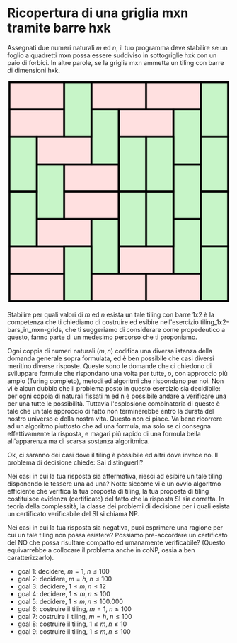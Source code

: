 # Ricopertura di una griglia mxn tramite barre hxk

Assegnati due numeri naturali $m$ ed $n$, il tuo programma deve stabilire se un foglio a quadretti mxn possa essere suddiviso in sottogriglie hxk con un paio di forbici. In altre parole, se la griglia mxn ammetta un tiling con barre di dimensioni hxk.

![esempio di tiling con piastrelle hxk](public/figs/Pavage_domino.svg)

Stabilire per quali valori di $m$ ed $n$ esista un tale tiling con barre 1x2 è la competenza che ti chiediamo di costruire ed esibire nell'esercizio tiling_1x2-bars_in_mxn-grids, che ti suggeriamo di considerare come propedeutico a questo, fanno parte di un medesimo percorso che ti proponiamo.

Ogni coppia di numeri naturali $(m,n)$ codifica una diversa istanza della domanda generale sopra formulata, ed è ben possibile che casi diversi meritino diverse risposte. Queste sono le domande che ci chiedono di sviluppare formule che rispondano una volta per tutte, o, con approccio più ampio (Turing completo), metodi ed algoritmi che rispondano per noi.
Non vi è alcun dubbio che il problema posto in questo esercizio sia decidibile: per ogni coppia di naturali fissati m ed n è possibile andare a verificare una per una tutte le possibilità. Tuttavia l'esplosione combinatoria di queste è tale che un tale approccio di fatto non terminerebbe entro la durata del nostro universo e della nostra vita. Questo non ci piace. Va bene ricorrere ad un algoritmo piuttosto che ad una formula, ma solo se ci consegna effettivamente la risposta, e magari più rapido di una formula bella all'apparenza ma di scarsa sostanza algoritmica.

Ok, ci saranno dei casi dove il tiling è possibile ed altri dove invece no. Il problema di decisione chiede: Sai distinguerli?

Nei casi in cui la tua risposta sia affermativa, riesci ad esibire un tale tiling disponendo le tessere una ad una?
Nota: siccome vi è un ovvio algoritmo efficiente che verifica la tua proposta di tiling, la tua proposta di tiling costituisce evidenza (certificato) del fatto che la risposta SI sia corretta. In teoria della complessità, la classe dei problemi di decisione per i quali esista un certificato verificabile del SI si chiama NP.

Nei casi in cui la tua risposta sia negativa, puoi esprimere una ragione per cui un tale tiling non possa esistere? Possiamo pre-accordare un certificato del NO che possa risultare compatto ed umanamente verificabile? (Questo equivarrebbe a collocare il problema anche in coNP, ossia a ben caratterizzarlo).

* goal 1: decidere, $m = 1$, $n \leq 100$
* goal 2: decidere, $m = h$, $n \leq 100$
* goal 3: decidere, $1 \leq m, n \leq 12$
* goal 4: decidere, $1 \leq m, n \leq 100$
* goal 5: decidere, $1 \leq m, n \leq 100.000$
* goal 6: costruire il tiling, $m = 1$, $n \leq 100$
* goal 7: costruire il tiling, $m = h$, $n \leq 100$
* goal 8: costruire il tiling, $1 \leq m, n \leq 10$
* goal 9: costruire il tiling,  $1 \leq m, n \leq 100$
